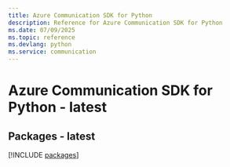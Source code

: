 ```yaml
---
title: Azure Communication SDK for Python
description: Reference for Azure Communication SDK for Python
ms.date: 07/09/2025
ms.topic: reference
ms.devlang: python
ms.service: communication
---
```

# Azure Communication SDK for Python - latest
## Packages - latest
[!INCLUDE [packages](communication-index.md)]